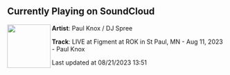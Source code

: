 ## Currently Playing on SoundCloud

[<img align="left" width="100" src="https://i1.sndcdn.com/artworks-NCnTiTlPJURaHGtL-0Cpotg-t500x500.jpg">](https://soundcloud.com/craigspree/live-at-figment-at-rok-in-st-paul-mn-aug-11-2023-paul-knox)

**Artist**: Paul Knox / DJ Spree 

**Track**: LIVE at Figment at ROK in St Paul, MN - Aug 11, 2023 - Paul Knox

Last updated at 08/21/2023 13:51
